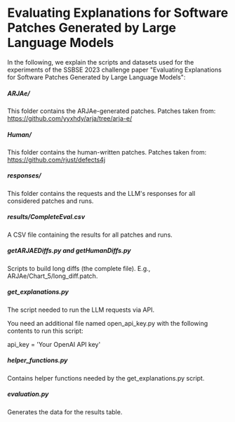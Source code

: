 # Evaluating Explanations for Software Patches Generated by Large Language Models

In the following, we explain the scripts and datasets used for the experiments of the SSBSE 2023 challenge paper "Evaluating Explanations for Software Patches Generated by Large Language Models":

##### ARJAe/

This folder contains the ARJAe-generated patches. Patches taken from: https://github.com/yyxhdy/arja/tree/arja-e/ 

##### Human/

This folder contains the human-written patches. Patches taken from: https://github.com/rjust/defects4j 

##### responses/

This folder contains the requests and the LLM's responses for all considered patches and runs. 

##### results/CompleteEval.csv

A CSV file containing the results for all patches and runs.

##### getARJAEDiffs.py and getHumanDiffs.py

Scripts to build long diffs (the complete file). E.g., ARJAe/Chart_5/long_diff.patch.

##### get_explanations.py

The script needed to run the LLM requests via API.

You need an additional file named open_api_key.py with the following contents to run this script:

api_key = 'Your OpenAI API key'

##### helper_functions.py

Contains helper functions needed by the get_explanations.py script.

##### evaluation.py

Generates the data for the results table. 